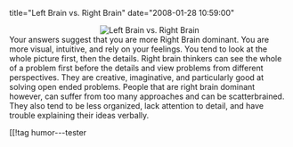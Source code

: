 title="Left Brain vs. Right Brain"
date="2008-01-28 10:59:00"
<div align="center"><img src='http://pjatt.net/images/2008/01/rightbrain.jpg' alt='Left Brain vs. Right Brain'   /></div>
Your answers suggest that you are more Right Brain dominant. You are more visual, intuitive, and rely on your feelings. You tend to look at the whole picture first, then the details. Right brain thinkers can see the whole of a problem first before the details and view problems from different perspectives. They are creative, imaginative, and particularly good at solving open ended problems. People that are right brain dominant however, can suffer from too many approaches and can be scatterbrained. They also tend to be less organized, lack attention to detail, and have trouble explaining their ideas verbally.

[[!tag  humor---tester

